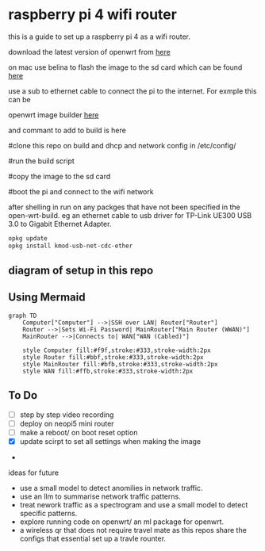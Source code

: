 # raspberry pi 4 wifi router

this is a guide to set up a raspberry pi 4 as a wifi router.


download the latest version of openwrt from [here](https://downloads.openwrt.org/releases/23.05.0/targets/armvirt/64/openwrt-23.05.0-armvirt-64-default-rootfs.tar.gz)

on mac use belina to flash the image to the sd card which can be found [here](https://www.balena.io/etcher/)

use a sub to ethernet cable to connect the pi to the internet. For exmple this can be 

 openwrt image builder [here](https://firmware-selector.openwrt.org/?version=23.05.5&target=bcm27xx%2Fbcm2711&id=rpi-4)

 and commant to add to build is here

 #clone this repo on build and dhcp and network config in /etc/config/

 #run the build script

 #copy the image to the sd card

 #boot the pi and connect to the wifi network


after shelling in run on any packges that have not been specified in the open-wrt-build. eg an ethernet cable to usb driver for TP-Link UE300 USB 3.0 to Gigabit Ethernet Adapter.

```bash
opkg update
opkg install kmod-usb-net-cdc-ether
```

## diagram of setup in this repo
## **Using Mermaid**

```mermaid
graph TD
    Computer["Computer"] -->|SSH over LAN| Router["Router"]
    Router -->|Sets Wi-Fi Password| MainRouter["Main Router (WWAN)"]
    MainRouter -->|Connects to| WAN["WAN (Cabled)"]

    style Computer fill:#f9f,stroke:#333,stroke-width:2px
    style Router fill:#bbf,stroke:#333,stroke-width:2px
    style MainRouter fill:#bfb,stroke:#333,stroke-width:2px
    style WAN fill:#ffb,stroke:#333,stroke-width:2px
```


## To Do

- [ ] step by step video recording
- [ ] deploy on neopi5 mini router
- [ ] make a reboot/ on boot reset option
- [x] update scirpt to set all settings when making the image
    
- 

ideas for future

- use a small model to detect anomilies in network traffic.
- use an llm to summarise network traffic patterns.
- treat nework traffic as a spectrogram and use a small model to detect specific patterns.
- explore running code on openwrt/ an ml package for openwrt.
- a wireless qr that does not require travel mate as this repos share the configs that essential set up a travle rounter.
